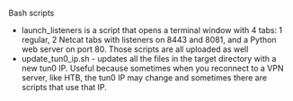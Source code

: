 Bash scripts

  - launch_listeners is a script that opens a terminal window with 4 tabs: 1 regular, 2 Netcat tabs with listeners on 8443 and 8081, and a Python web server on port 80. Those scripts are all uploaded as well
  - update_tun0_ip.sh - updates all the files in the target directory with a new tun0 IP. Useful because sometimes when you reconnect to a VPN server, like HTB, the tun0 IP may change and sometimes there are scripts that use that IP.
